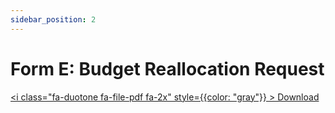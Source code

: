 ```yaml
---
sidebar_position: 2
---
```


# Form E: Budget Reallocation Request

<a href="/pdf/comp-draw/form-e-budg-realloc.pdf" download><i class="fa-duotone fa-file-pdf fa-2x" style={{color: "gray"}} ></i>&nbsp;Download</a>


